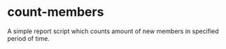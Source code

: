 count-members
=============

A simple report script which counts amount of new members in specified period of time.
